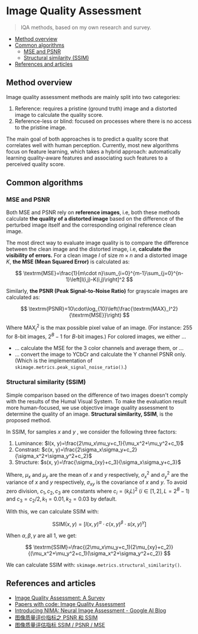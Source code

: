 # Image Quality Assessment

> IQA methods, based on my own research and survey.

- [Method overview](#method-overview)
- [Common algorithms](#common-algorithms)
  - [MSE and PSNR](#mse-and-psnr)
  - [Structural similarity (SSIM)](#structural-similarity-ssim)
- [References and articles](#references-and-articles)

## Method overview

Image quality assessment methods are mainly split into two categories:

1. Reference: requires a pristine (ground truth) image and a distorted image to calculate the quality score.
2. Reference-less or blind: focused on processes where there is no access to the pristine image.

The main goal of both approaches is to predict a quality score that correlates well with human perception. Currently, most new algorithms focus on feature learning, which takes a hybrid approach: automatically learning quality-aware features and associating such features to a perceived quality score.

## Common algorithms

### MSE and PSNR

<p class="callout">
Both MSE and PSNR rely on <b>reference images</b>, i.e, both these methods calculate <b>the quality of a distorted image</b> based on the difference of the perturbed image itself and the corresponding original reference clean image.
</p>

The most direct way to evaluate image quality is to compare the difference between the clean image and the distorted image, i.e, **calculate the visibility of errors.** For a clean image $I$ of size $m\times n$ and a distorted image $K$, **the $\text{MSE}$ (Mean Squared Error)** is calculated as:

$$
\textrm{MSE}=\frac{1}{m\cdot n}\sum_{i=0}^{m-1}\sum_{j=0}^{n-1}\left[I(i,j)-K(i,j)\right]^2
$$

Similarly, **the $\text{PSNR}$ (Peak Signal-to-Noise Ratio)** for grayscale images are calculated as:

$$
\textrm{PSNR}=10\cdot\log_{10}\left(\frac{\textrm{MAX}_I^2}{\textrm{MSE}}\right)
$$

Where $\text{MAX}_I^2$ is the max possible pixel value of an image. (For instance: 255 for 8-bit images, $2^B-1$ for $B$-bit images.) For colored images, we either ...

- ... calculate the $\text{MSE}$ for the 3 color channels and average them, or ...
- ... convert the image to YCbCr and calculate the Y channel $\text{PSNR}$ only. (Which is the implementation of `skimage.metrics.peak_signal_noise_ratio()`.)

### Structural similarity (SSIM)

Simple comparison based on the difference of two images doesn't comply with the results of the Humal Visual System. To make the evaluation result more human-focused, we use objective image quality assessment to determine the quality of an image. **Structural similarity, SSIM**, is the proposed method.

In SSIM, for samples $x$ and $y$ , we consider the following three factors:

1. Luminance: $l(x, y)=\frac{2\mu_x\mu_y+c_1}{\mu_x^2+\mu_y^2+c_1}$
2. Constrast: $c(x, y)=\frac{2\sigma_x\sigma_y+c_2}{\sigma_x^2+\sigma_y^2+c_2}$
3. Structure: $s(x, y)=\frac{\sigma_{xy}+c_3}{\sigma_x\sigma_y+c_3}$

Where, $\mu_x$ and $\mu_y$ are the mean of $x$ and $y$ respectively, $\sigma_x^2$ and $\sigma_y^2$ are the variance of $x$ and $y$ respectively, $\sigma_{xy}$ is the covariance of $x$ and $y$. To avoid zero division, $c_1, c_2, c_3$ are constants where $c_i=(k_iL)^2\ (i\in[1,2], L=2^B-1)$ and $c_3=c_2/2, k_1=0.01, k_2=0.03$ by default.

With this, we can calculate SSIM with:

$$
\textrm{SSIM}(x,y)=[l(x,y)^\alpha\cdot c(x,y)^\beta \cdot s(x,y)^\gamma]
$$

When $\alpha, \beta, \gamma$ are all 1, we get:

$$
\textrm{SSIM}=\frac{(2\mu_x\mu_y+c_1)(2\mu_{xy}+c_2)}{(\mu_x^2+\mu_y^2+c_1)(\sigma_x^2+\sigma_y^2+c_2)}
$$

We can calculate SSIM with: `skimage.metrics.structural_similarity()`.

## References and articles

- ​[Image Quality Assessment: A Survey](https://medium.com/@ocampor/advanced-methods-for-iqa-37581ec3c31f)​
- ​[Papers with code: Image Quality Assessment](https://paperswithcode.com/task/image-quality-assessment)​
- ​[Introducing NIMA: Neural Image Assessment - Google AI Blog](https://ai.googleblog.com/2017/12/introducing-nima-neural-image-assessment.html)​
- ​[图像质量评价指标之 PSNR 和 SSIM](https://zhuanlan.zhihu.com/p/50757421)​
- ​[图像质量评估指标 SSIM / PSNR / MSE](https://zhuanlan.zhihu.com/p/150865007)
